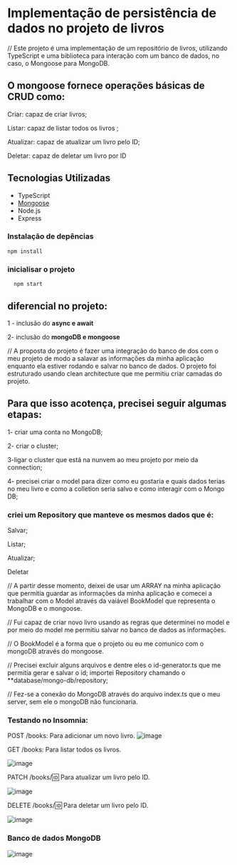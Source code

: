 # Implementação de persistência de dados no projeto de livros

// Este projeto é uma implementação de um repositório de livros, utilizando TypeScript 
e uma biblioteca para interação com um banco de dados,  no caso, o Mongoose para MongoDB. 



## O mongoose fornece operações básicas de CRUD como:

Criar: capaz de criar livros;

Listar: capaz de listar todos os livros ;

Atualizar: capaz de atualizar um livro pelo ID;

Deletar: capaz de deletar um livro por ID


## Tecnologias Utilizadas

- TypeScript
- [Mongoose](https://mongoosejs.com/) 
- Node.js
- Express 

### Instalação de depências
  
  ```
  npm install
  
  ```

### inicialisar o projeto

```
  npm start
```

## diferencial no projeto:
1 - inclusão do **async e await**

2- inclusão do  **mongoDB e mongoose**


// A proposta do projeto é fazer uma integração do banco de dos com o meu projeto de modo a salavar as informações da minha aplicação enquanto ela estiver rodando e salvar no banco de dados. O projeto foi estruturado usando clean architecture que me permitiu criar camadas do projeto.

## Para que isso acotença, precisei seguir algumas etapas: 

1- criar uma conta no MongoDB;

2- criar o cluster;

3-ligar o cluster que está na nunvem ao meu projeto por meio da connection;

4- precisei criar o model para dizer como eu gostaria e quais dados terias no meu livro e como a colletion seria salvo e como interagir com o Mongo DB;

### criei um Repository que manteve os mesmos dados que é:

Salvar;

Listar;

Atualizar;

Deletar

// A partir desse momento, deixei de usar um ARRAY na minha aplicação que permitia guardar as informações da minha aplicação e comecei a trabalhar com o Model através da vaiável BookModel que representa o MongoDB e o mongoose.

// Fui capaz de criar novo livro usando as regras que determinei no model e por meio do model me permitiu salvar no banco de dados as informações.

// O BookModel é a forma que o projeto ou eu me comunico com o mongoDB através do mongoose.

// Precisei excluir alguns arquivos e dentre eles o id-generator.ts que me permitia gerar e salvar o id;
importei Repository chamando o **database/mongo-db/repository;

// Fez-se a conexão do MongoDB através do arquivo index.ts que o meu server, sem ele o mongoDB não funcionaria.


### Testando no Insomnia: 

POST /books: Para adicionar um novo livro.
![image](https://github.com/user-attachments/assets/5b22f155-677c-42fe-877f-1c8b312809fb)


GET /books: Para listar todos os livros.

![image](https://github.com/user-attachments/assets/822e4840-653b-4fc5-b353-3143a843dacd)


PATCH /books/:id: Para atualizar um livro pelo ID.

![image](https://github.com/user-attachments/assets/5073448d-cc55-4e42-8578-88750f9e386b)


DELETE /books/:id: Para deletar um livro pelo ID.

![image](https://github.com/user-attachments/assets/1dde0b54-d404-4e48-a7ee-e58e98c8bcb2)

### Banco de dados MongoDB

![image](https://github.com/user-attachments/assets/413b945f-f822-4a8b-8251-ed3c16c0761c)





